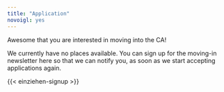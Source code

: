 ```yaml
---
title: "Application"
novoigl: yes
---
```


<p>Awesome that you are interested in moving into the CA!</p>

We currently have no places available.
You can sign up for the moving-in newsletter here so that we can notify you, as soon as we start accepting applications again.

{{< einziehen-signup >}}
